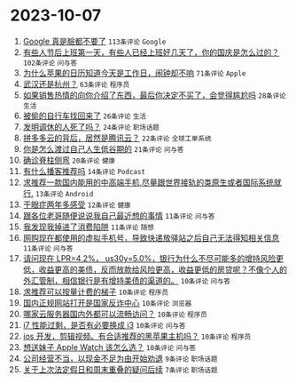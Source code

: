 # 2023-10-07

1. [Google 真是臉都不要了](https://www.v2ex.com/t/979388) `113条评论` `Google`
1. [有些人节后上班第一天，有些人已经上班好几天了，你的国庆是怎么过的？](https://www.v2ex.com/t/979342) `102条评论` `问与答`
1. [为什么苹果的日历知道今天是工作日，闹钟却不响](https://www.v2ex.com/t/979350) `71条评论` `Apple`
1. [武汉还是杭州？](https://www.v2ex.com/t/979358) `63条评论` `程序员`
1. [如果销售热情的向你介绍了东西，最后你决定不买了，会觉得尴尬吗](https://www.v2ex.com/t/979413) `28条评论` `生活`
1. [被偷的自行车找回来了](https://www.v2ex.com/t/979431) `26条评论` `生活`
1. [发明调休的人死了吗？](https://www.v2ex.com/t/979340) `24条评论` `职场话题`
1. [拼多多云的背后，居然是腾讯云？](https://www.v2ex.com/t/979370) `22条评论` `全球工单系统`
1. [你是怎么渡过自己人生低谷期的](https://www.v2ex.com/t/979401) `21条评论` `问与答`
1. [确诊脊柱侧弯](https://www.v2ex.com/t/979361) `20条评论` `健康`
1. [有什么播客推荐吗](https://www.v2ex.com/t/979391) `14条评论` `Podcast`
1. [求推荐一款国内能用的中高端手机,尽量跟世界接轨的类原生或者国际系统就行.](https://www.v2ex.com/t/979404) `13条评论` `Android`
1. [干眼症两年多感受](https://www.v2ex.com/t/979421) `12条评论` `健康`
1. [跟各位老哥随便说说我自己最近想的事情](https://www.v2ex.com/t/979433) `11条评论` `问与答`
1. [我发现我掉进了消费陷阱](https://www.v2ex.com/t/979402) `11条评论` `随想`
1. [网购现在都使用的虚拟手机号，导致快递放驿站之后自己无法得知相关信息](https://www.v2ex.com/t/979395) `11条评论` `问与答`
1. [请问现在 LPR=4.2%， us30y=5.0%，银行为什么不尽可能多的增持风险更低，收益更高的美债，反而放款给风险更高，收益更低的房贷呢？不像个人的外汇管制，相信银行是有增持美债的渠道的。](https://www.v2ex.com/t/979446) `10条评论` `问与答`
1. [求推荐可以按量计费的梯子](https://www.v2ex.com/t/979445) `10条评论` `程序员`
1. [国内正规网站打开是国家反诈中心](https://www.v2ex.com/t/979435) `10条评论` `浏览器`
1. [哪家云服务器国内外都可以流畅访问？](https://www.v2ex.com/t/979416) `10条评论` `程序员`
1. [i7 性能过剩，是否有必要换成 i3](https://www.v2ex.com/t/979405) `10条评论` `问与答`
1. [ios 开发，剪辑视频。有合适推荐的黑苹果主机吗？](https://www.v2ex.com/t/979396) `10条评论` `程序员`
1. [想送妹子 Apple Watch 该怎么选？](https://www.v2ex.com/t/979384) `10条评论` `问与答`
1. [公司经营不当，以现金不足为由开始劝退](https://www.v2ex.com/t/979418) `9条评论` `职场话题`
1. [关于上次法定假日和周末重叠的疑问后续](https://www.v2ex.com/t/979448) `7条评论` `职场话题`
